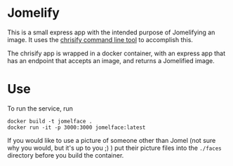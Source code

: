 # Jomelify

This is a small express app with the intended purpose of Jomelifying an image. It uses the [chrisify command line tool](https://github.com/zikes/chrisify) to accomplish this.

The chrisify app is wrapped in a docker container, with an express app that has an endpoint that accepts an image, and returns a Jomelified image.

# Use

To run the service, run
```
docker build -t jomelface .
docker run -it -p 3000:3000 jomelface:latest
 ```

If you would like to use a picture of someone other than Jomel (not sure why you would, but it's up to you ;) ) put their picture files into the `./faces` directory before you build the container.
